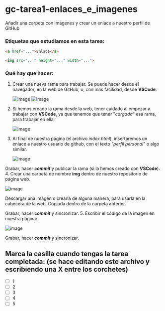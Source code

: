# gc-tarea1-enlaces_e_imagenes
Añadir una carpeta con imágenes y crear un enlace a nuestro perfil de GitHub

### Etiquetas que estudiamos en esta tarea:
```html
<a href="...">Enlace</a>
```

```html
<img src="..." height="..." width="...">
```
### Qué hay que hacer:
1. Crear una nueva rama para trabajar. Se puede hacer desde el navegador, en la web de GitHub, o, con más facilidad, desde **VSCode**:
   
    ![image](https://github.com/drancope-clases/gc-tarea1-enlaces_e_imagenes/assets/19663469/6497b512-feca-4c81-80be-27e72944358a)
    ![image](https://github.com/drancope-clases/gc-tarea1-enlaces_e_imagenes/assets/19663469/15e046a6-a7ef-46c1-b71f-77f16dd35427)

2. Si hemos creado la rama desde la web, tener cuidado al empezar a trabajar con **VSCode**, ya que tenemos que tener "*cargada*" esa rama, para trabajar en ella:

   ![image](https://github.com/drancope-clases/gc-tarea1-enlaces_e_imagenes/assets/19663469/7c246e3b-6728-416d-b670-67cca3db03bf)

3. Al final de nuestra página (el archivo *index.html*), insertaremos un enlace a nuestro usuario de github, con el texto *"perfil personal"* o algo similar.
   
   ![image](https://github.com/drancope-clases/gc-tarea1-enlaces_e_imagenes/assets/19663469/0b54d81a-bded-49f4-afe6-c9e8b34c3901)
   
Grabar, hacer ***commit*** y publicar la rama (si la hemos creado con **VSCode**).
4. Crear una carpeta de nombre **img** dentro de nuestro repositorio de página web.

   ![image](https://github.com/drancope-clases/gc-tarea1-enlaces_e_imagenes/assets/19663469/aee6b40a-3da3-4b48-b002-d69c7b14876d)
   
   Descargar una imágen o crearla de alguna manera, para usarla en la cabecera de la web. Copiarla dentro de la carpeta anterior.
   
   Grabar, hacer ***commit*** y sincronizar.
5. Escribir el código de la imagen en nuestra página:

   ![image](https://github.com/drancope-clases/gc-tarea1-enlaces_e_imagenes/assets/19663469/b29ab4ae-787f-4327-ba3f-fc615cbbadc4)
   
   Grabar, hacer ***commit*** y sincronizar.

## Marca la casilla cuando tengas la tarea completada: (se hace editando este archivo y escribiendo una X entre los corchetes)
- [ ] 1
- [ ] 2
- [ ] 3
- [ ] 4
- [ ] 5

